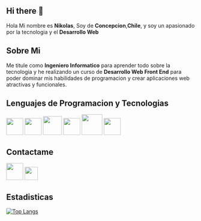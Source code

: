 ## Hi there 👋
Hola Mi nombre es **Nikolas**, Soy de **Concepcion**,**Chile**, y soy un apasionado por la 
tecnologia y el **Desarrollo Web**

## Sobre Mi
Me titule como **Ingeniero Informatico** para aprender todo sobre la tecnologia y he realizando un curso de **Desarrollo Web Front End** para poder dominar mis habilidades de 
programacion y crear aplicaciones web atractivas y funcionales.

## Lenguajes de Programacion y Tecnologias
<a href="https://developer.mozilla.org/en-US/docs/Glossary/HTML5"><img src="https://cdn-icons-png.flaticon.com/512/732/732212.png" width="45px"></a>
<a href="https://developer.mozilla.org/en-US/docs/Web/CSS"><img src="https://upload.wikimedia.org/wikipedia/commons/thumb/6/62/CSS3_logo.svg/2048px-CSS3_logo.svg.png" width="45px"></a>
<a href="https://developer.mozilla.org/en-US/docs/Web/JavaScript"><img src="https://img.icons8.com/color/512/javascript.png" width="50px"></a>
<a href="https://vuejs.org/guide/introduction"><img src="https://upload.wikimedia.org/wikipedia/commons/f/f1/Vue.png" width="45px"></a>
<a href="https://getbootstrap.com/docs/5.3/getting-started/introduction/"><img src="https://upload.wikimedia.org/wikipedia/commons/thumb/b/b2/Bootstrap_logo.svg/2560px-Bootstrap_logo.svg.png" width="55px"></a>
<a href="https://sass-lang.com/documentation/"><img src="https://cdn-icons-png.flaticon.com/512/5968/5968358.png" width="45px"></a>

## Contactame 
<a href="ncorantehuenchuman@gmail.com" style="display: inline-block; margin: 0; padding: 0">
<img src="https://cdn.worldvectorlogo.com/logos/gmail-icon.svg" width="45px">
</a>
<a href="https://www.linkedin.com/in/nicolas-corante/" style="display: inline-block; background-color: #0000; border-radius: 5px;">
    <img src="https://upload.wikimedia.org/wikipedia/commons/c/ca/LinkedIn_logo_initials.png" width= 35px>
</a>

## Estadisticas
[![Top Langs](https://github-readme-stats.vercel.app/api/top-langs/?username=NikoAlexis1&layout=compact)](https://github.com/NikoAlexis1/github-readme-stats)
